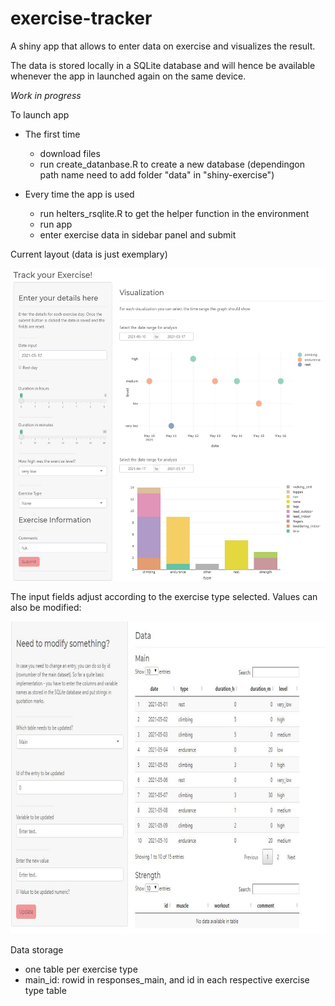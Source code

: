 # exercise-tracker

A shiny app that allows to enter data on exercise and visualizes the result.

The data is stored locally in a SQLite database and will hence be available whenever the app in launched again on the same device.

_Work in progress_

To launch app
- The first time
  - download files
  - run create_datanbase.R to create a new database (dependingon path name need to add folder "data" in "shiny-exercise")

- Every time the app is used
  - run helters_rsqlite.R to get the helper function in the environment
  - run app
  - enter exercise data in sidebar panel and submit

Current layout (data is just exemplary)

<img src="https://github.com/sophchl/exercise-tracker/blob/master/documentation/pic1.jpg?raw=true" width="700" height="500">

The input fields adjust according to the exercise type selected. Values can also be modified:

<img src="https://github.com/sophchl/exercise-tracker/blob/master/documentation/pic2.jpg?raw=true" width="700" height="500">

Data storage
- one table per exercise type
- main_id: rowid in responses_main, and id in each respective exercise type table
